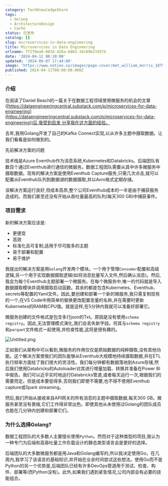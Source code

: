 ```yaml
---
category: TechKnowledgeShare
tags:
  - Golang
  - ArchitectureDesign
  - Cache
status: 已发布
catalog: []
slug: microservices-in-data-engineering
title: Microservices in Data Engineering
urlname: 7f279ea0-883d-426a-b803-34c09b27d574
date: '2024-04-12 00:10:00'
updated: '2024-09-07 17:44:00'
image: 'https://www.notion.so/images/page-cover/met_william_morris_1875.jpg'
published: 2024-04-11T08:00:00.000Z
---
```


### 介绍


在阅读了Daniel Beach的一篇关于在数据工程领域使用微服务的机会的文章([https://dataengineeringcentral.substack.com/p/microservices-for-data-engineering](https://dataengineeringcentral.substack.com/p/microservices-for-data-engineering))后,我受到启发,分享我在这方面的经验。


去年,我用Golang开发了自己的Kafka Connect实现,以从许多主题中摄取数据。让我们看看是如何做到的。


先前解决方案的问题


技术栈是Azure Eventhub作为消息系统,Kubernetes和Databricks。后端团队有数百个通过Eventhub进行通信的微服务。数据工程团队需要从其中许多微服务中摄取数据。现有的解决方案是使用Eventhub Capture服务,只需几次点击,就可以配置从Eventhub队列到数据湖的数据摄取,并以Avro格式定期存储。


该解决方案运行良好,但成本高昂,整个公司Eventhub成本的一半是由于捕获服务造成的。而我们甚至还没有开始从吞吐量最高的队列(每天300 GB)中捕获事件。


### 项目需求


新的解决方案应该是:

- 更便宜
- 高效
- 标准化且可复制,适用于尽可能多的主题
- 易于部署和配置
- 易于维护

我提出的解决方案是用`Golang`开发两个模块。一个用于管理`Consumer`配置和高级逻辑,另一个用于实现数据摄取逻辑(如将消息批量写入文件,然后确认消息)。然后,我会为每个Eventhub主题部署一个微服务。在每个微服务中,唯一的代码就是导入数据摄取模块并调用摄取启动函数。其余的都是包含Kubernetes、Eventhub、secrets等配置的Yaml文件。因此,要创建和部署一个新的微服务,我只需复制现有的一个,在VS Code中用简单的替换更改配置变量的名称,并在需要时更新Kubernetes的RAM和CPU值。就是这样,在5分钟内我就可以准备好部署它。


微服务创建的文件格式是包含多行json的Txt。原因是没有使用`schema registry`。因此,无法管理模式演化,我们会丢失新字段。将其与`schema registry`和`parquet`文件格式一起使用,并检查性能,这将是很有趣的。


![Untitled.png](https://prod-files-secure.s3.us-west-2.amazonaws.com/5d24fe63-e567-4804-86f9-9fdc62e13082/4e0f8d5d-b295-4408-9363-660688d511a9/Untitled.png?X-Amz-Algorithm=AWS4-HMAC-SHA256&X-Amz-Content-Sha256=UNSIGNED-PAYLOAD&X-Amz-Credential=ASIAZI2LB466R5REJION%2F20250303%2Fus-west-2%2Fs3%2Faws4_request&X-Amz-Date=20250303T053826Z&X-Amz-Expires=3600&X-Amz-Security-Token=IQoJb3JpZ2luX2VjEJX%2F%2F%2F%2F%2F%2F%2F%2F%2F%2FwEaCXVzLXdlc3QtMiJHMEUCIBmcSpl9cbaf1k7s3lYVElcsWigmxlH5q4ZsNw3IRF5xAiEAsYF3KQrlMO1PZYdxSyuEx9uZxdJqS%2FUebYteEbeJA5UqiAQIzv%2F%2F%2F%2F%2F%2F%2F%2F%2F%2FARAAGgw2Mzc0MjMxODM4MDUiDP9Oru75B4a6nMVYkCrcA1KqkRk7Bb%2FeSr7s8DIV6FTjOJfzoT%2BzJj2zz87O85Mb2VnhYQG3wqiycMZ1CagzE59iu9ebk7q8FCbKUkrQDDWAxZqquB%2BWIkSXUd9wuCuDHMz%2F3wN6i1tBcrwqmvqi3YlZcPnfq9NUqN83mJDCw41LJBLiLrOaBY%2FMyYiz1e4gvgCMeG41fCD99aPb1AQfJDOJUYqPcANIVrrhJtmJpGijlwL%2FmqOzgJwya4AkZUiCiqPtaka4N8YLObhJGXpgVzCM3koWACYAphZbuW0hjXGuKl5wPg2uxsKZ0Mg3d%2BRnnVCEg1RyTIc7vk5pfDoaXt74S7zA6PBQuvq1hxZXm%2FUEP%2B3Hb0Ico20QKlmvmDlMWK9zNNiiMHqDab%2FTMn1jCd5ybHVpw2q6zxRtcc3NjqyDSVoJdRmjTXiMtPA3%2FtvCeHLXS%2FOsbsydYx%2FK7%2Budj9r3VtjoKBIXLUsiaI4lWCYxiI8%2Bk48YgWeBT2KUOHFITFR%2FRB8KmhYtuG8hCvTfOlw0w%2BAHON8lpE%2FxxeydGM4W6163Hw%2BrSKFaF41LWvOBF0KC%2BnhRs4yKHd1%2FZMBmpCF9ZIIWdNV5Xb%2FnV5M5n1PaPlN5JU4e2Xn6zqU9LMpa5%2FDJhayvbNzTc8IqMNf2lL4GOqUBlYG%2Bl4%2B%2B1Mo%2BCS9j1eyqML41Yb8NkMlkSJIPcaFBlvA%2BivdLe%2BnHoYyrLuMzIR3gsINzsWFc79m%2B%2Beaa8BSL0wUFdAZF%2BOC%2FXoOinmugyBSVI97YtJyoE03bXSGO2VlrH%2FtF4ndWQEamDHiC3EJJGSwGb6ayi5C21Dy0x36hxSa4UcbgDD7UCDe7eRrJhtJ5L6eYibA4yGYN8iTv4FifGoS3%2FaIe&X-Amz-Signature=6d47f58469137177363aa6f342bc4fc467c4cffade11c6248b8c7b7ffb597fa2&X-Amz-SignedHeaders=host&x-id=GetObject)


正如我们从架构中可以看到,微服务的作用仅仅是原始数据的纯粹摄取,没有其他功能。这个解决方案使我们的团队能够从Eventhub大规模地持续摄取数据,并在ETL执行频率方面给了我们很大的灵活性。我们每分钟都有数据落地到Azure存储,然后我们使用Databricks的Autoloader对其进行增量加载、转换并准备在Power BI中报告。我们可以近乎实时地运行Databricks管道,或者每天运行一次,根据我们的需要而定。但是成本要低得多,否则我们即使不需要,也不得不使用Eventhub capture或Spark streaming。


然后,我们开始从接收来自API网关的所有消息的主题中摄取数据,每天300 GB。微服务甚至没有畏缩,它们工作得非常出色。即使其他从未使用过Golang的团队成员也能在几分钟内创建和部署它们。


### 为什么选择Golang?


数据工程团队的大多数人主要擅长使用`Python`。然而对于这种类型的项目,我认为一种专门为后端和高吞吐量工作负载设计的静态类型语言会是更好的选择。


后端团队的大多数微服务都是用Java和Golang编写的,所以我决定使用Go。在几周内,我学习了该语言的基础知识,并开始在业余时间尝试这些想法。使用Go而不是Python的另一个优势是,后端团队已经有许多DevOps管道用于测试、检查、构件、部署等(而Python没有)。此外,如果我们遇到紧急情况,公司内部会有必要的技能组合。

